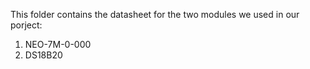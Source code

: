 This folder contains the datasheet for the two modules we used in our porject:
1. NEO-7M-0-000
2. DS18B20
